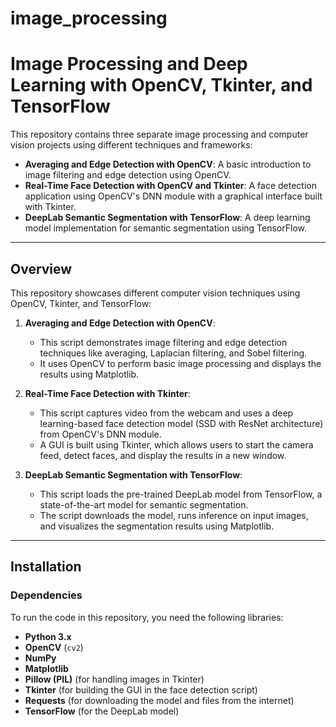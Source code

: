 # image_processing

# Image Processing and Deep Learning with OpenCV, Tkinter, and TensorFlow

This repository contains three separate image processing and computer vision projects using different techniques and frameworks:
- **Averaging and Edge Detection with OpenCV**: A basic introduction to image filtering and edge detection using OpenCV.
- **Real-Time Face Detection with OpenCV and Tkinter**: A face detection application using OpenCV's DNN module with a graphical interface built with Tkinter.
- **DeepLab Semantic Segmentation with TensorFlow**: A deep learning model implementation for semantic segmentation using TensorFlow.
  
---

## Overview

This repository showcases different computer vision techniques using OpenCV, Tkinter, and TensorFlow:

1. **Averaging and Edge Detection with OpenCV**:
   - This script demonstrates image filtering and edge detection techniques like averaging, Laplacian filtering, and Sobel filtering.
   - It uses OpenCV to perform basic image processing and displays the results using Matplotlib.

2. **Real-Time Face Detection with Tkinter**:
   - This script captures video from the webcam and uses a deep learning-based face detection model (SSD with ResNet architecture) from OpenCV's DNN module.
   - A GUI is built using Tkinter, which allows users to start the camera feed, detect faces, and display the results in a new window.

3. **DeepLab Semantic Segmentation with TensorFlow**:
   - This script loads the pre-trained DeepLab model from TensorFlow, a state-of-the-art model for semantic segmentation.
   - The script downloads the model, runs inference on input images, and visualizes the segmentation results using Matplotlib.

---

## Installation

### Dependencies

To run the code in this repository, you need the following libraries:

- **Python 3.x**
- **OpenCV** (`cv2`)
- **NumPy**
- **Matplotlib**
- **Pillow (PIL)** (for handling images in Tkinter)
- **Tkinter** (for building the GUI in the face detection script)
- **Requests** (for downloading the model and files from the internet)
- **TensorFlow** (for the DeepLab model)
